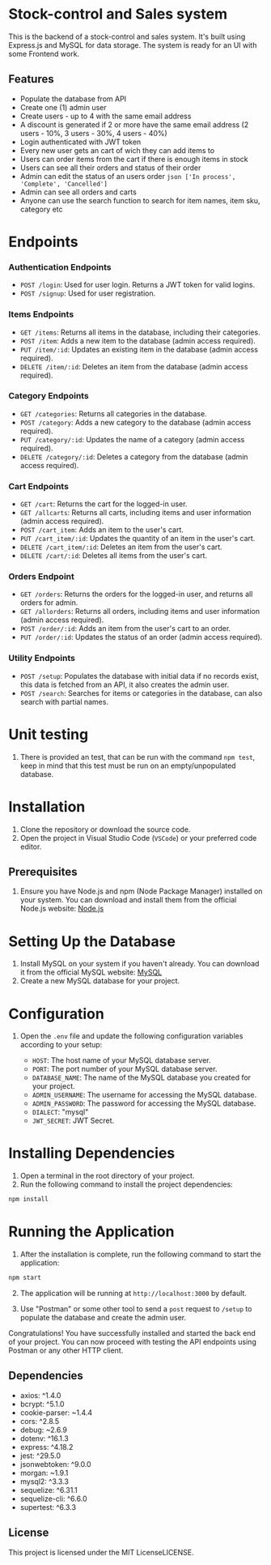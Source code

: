 # Stock-control and Sales system

This is the backend of a stock-control and sales system. It's built using Express.js and MySQL for data storage. The system is ready for an UI with some Frontend work.

## Features

- Populate the database from API
- Create one (1) admin user
- Create users - up to 4 with the same email address
- A discount is generated if 2 or more have the same email address (2 users - 10%, 3 users - 30%, 4 users - 40%)
- Login authenticated with JWT token
- Every new user gets an cart of wich they can add items to
- Users can order items from the cart if there is enough items in stock
- Users can see all their orders and status of their order
- Admin can edit the status of an users order `json ['In process', 'Complete', 'Cancelled']`
- Admin can see all orders and carts
- Anyone can use the search function to search for item names, item sku, category etc

# Endpoints

### Authentication Endpoints

- `POST /login`: Used for user login. Returns a JWT token for valid logins.
- `POST /signup`: Used for user registration.

### Items Endpoints

- `GET /items`: Returns all items in the database, including their categories.
- `POST /item`: Adds a new item to the database (admin access required).
- `PUT /item/:id`: Updates an existing item in the database (admin access required).
- `DELETE /item/:id`: Deletes an item from the database (admin access required).

### Category Endpoints

- `GET /categories`: Returns all categories in the database.
- `POST /category`: Adds a new category to the database (admin access required).
- `PUT /category/:id`: Updates the name of a category (admin access required).
- `DELETE /category/:id`: Deletes a category from the database (admin access required).

### Cart Endpoints

- `GET /cart`: Returns the cart for the logged-in user.
- `GET /allcarts`: Returns all carts, including items and user information (admin access required).
- `POST /cart_item`: Adds an item to the user's cart.
- `PUT /cart_item/:id`: Updates the quantity of an item in the user's cart.
- `DELETE /cart_item/:id`: Deletes an item from the user's cart.
- `DELETE /cart/:id`: Deletes all items from the user's cart.

### Orders Endpoint

- `GET /orders`: Returns the orders for the logged-in user, and returns all orders for admin.
- `GET /allorders`: Returns all orders, including items and user information (admin access required).
- `POST /order/:id`: Adds an item from the user's cart to an order.
- `PUT /order/:id`: Updates the status of an order (admin access required).

### Utility Endpoints

- `POST /setup`: Populates the database with initial data if no records exist, this data is fetched from an API, it also creates the admin user.
- `POST /search`: Searches for items or categories in the database, can also search with partial names.

# Unit testing

1. There is provided an test, that can be run with the command `npm test`, keep in mind that this test must be run on an empty/unpopulated database.

# Installation

1. Clone the repository or download the source code.
2. Open the project in Visual Studio Code (`VSCode`) or your preferred code editor.

## Prerequisites

1. Ensure you have Node.js and npm (Node Package Manager) installed on your system. You can download and install them from the official Node.js website: [Node.js](https://nodejs.org)

# Setting Up the Database

1. Install MySQL on your system if you haven't already. You can download it from the official MySQL website: [MySQL](https://dev.mysql.com/downloads)
2. Create a new MySQL database for your project.

# Configuration

1. Open the `.env` file and update the following configuration variables according to your setup:

   - `HOST`: The host name of your MySQL database server.
   - `PORT`: The port number of your MySQL database server.
   - `DATABASE_NAME`: The name of the MySQL database you created for your project.
   - `ADMIN_USERNAME`: The username for accessing the MySQL database.
   - `ADMIN_PASSWORD`: The password for accessing the MySQL database.
   - `DIALECT`: "mysql"
   - `JWT_SECRET`: JWT Secret.

# Installing Dependencies

1. Open a terminal in the root directory of your project.
2. Run the following command to install the project dependencies:

```bash
npm install
```

# Running the Application

1. After the installation is complete, run the following command to start the application:

```bash
npm start
```

2. The application will be running at `http://localhost:3000` by default.

3. Use "Postman" or some other tool to send a `post` request to `/setup` to populate the database and create the admin user.

Congratulations! You have successfully installed and started the back end of your project. You can now proceed with testing the API endpoints using Postman or any other HTTP client.

## Dependencies

- axios: ^1.4.0
- bcrypt: ^5.1.0
- cookie-parser: ~1.4.4
- cors: ^2.8.5
- debug: ~2.6.9
- dotenv: ^16.1.3
- express: ^4.18.2
- jest: ^29.5.0
- jsonwebtoken: ^9.0.0
- morgan: ~1.9.1
- mysql2: ^3.3.3
- sequelize: ^6.31.1
- sequelize-cli: ^6.6.0
- supertest: ^6.3.3

## License

This project is licensed under the MIT LicenseLICENSE.
